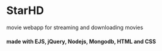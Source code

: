 # StarHD
movie webapp
for streaming and downloading movies
#### made with EJS, jQuery, Nodejs, Mongodb, HTML and CSS
